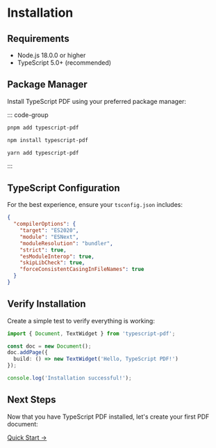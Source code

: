 # Installation

## Requirements

- Node.js 18.0.0 or higher
- TypeScript 5.0+ (recommended)

## Package Manager

Install TypeScript PDF using your preferred package manager:

::: code-group

```bash [pnpm]
pnpm add typescript-pdf
```

```bash [npm]
npm install typescript-pdf
```

```bash [yarn]
yarn add typescript-pdf
```

:::

## TypeScript Configuration

For the best experience, ensure your `tsconfig.json` includes:

```json
{
  "compilerOptions": {
    "target": "ES2020",
    "module": "ESNext",
    "moduleResolution": "bundler",
    "strict": true,
    "esModuleInterop": true,
    "skipLibCheck": true,
    "forceConsistentCasingInFileNames": true
  }
}
```

## Verify Installation

Create a simple test to verify everything is working:

```typescript
import { Document, TextWidget } from 'typescript-pdf';

const doc = new Document();
doc.addPage({
  build: () => new TextWidget('Hello, TypeScript PDF!')
});

console.log('Installation successful!');
```

## Next Steps

Now that you have TypeScript PDF installed, let's create your first PDF document:

[Quick Start →](./quick-start.md)